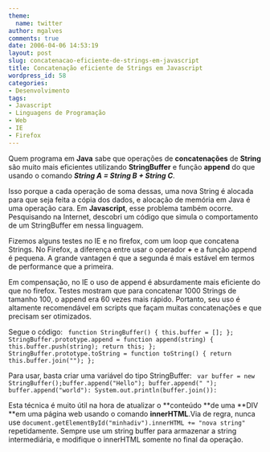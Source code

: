 ```yaml
---
theme:
  name: twitter
author: mgalves
comments: true
date: 2006-04-06 14:53:19
layout: post
slug: concatenacao-eficiente-de-strings-em-javascript
title: Concatenação eficiente de Strings em Javascript
wordpress_id: 58
categories:
- Desenvolvimento
tags:
- Javascript
- Linguagens de Programação
- Web
- IE
- Firefox
---
```


Quem programa em **Java** sabe que operações de **concatenações** de **String** são muito mais eficientes utilizando **StringBuffer** e função **append** do que usando o comando _**String A = String B + String C**_.

Isso porque a cada operação de soma dessas, uma nova String é alocada para que seja feita a cópia dos dados, e alocação de memória em Java é uma operação cara. Em **Javascript**, esse problema também ocorre. Pesquisando na Internet, descobri um código que simula o comportamento de um StringBuffer em nessa linguagem.

Fizemos alguns testes no IE e no firefox, com um loop que concatena Strings. No Firefox, a diferença entre usar o operador **+** e a função append é pequena. A grande vantagen é que a segunda é mais estável em termos de performance que a primeira.

Em compensação, no IE o uso de append é absurdamente mais eficiente do que no firefox. Testes mostram que para concatenar 1000 Strings de tamanho 100, o append era 60 vezes mais rápido. Portanto, seu uso é altamente recomendável em scripts que façam muitas concatenações e que precisam ser otimizados.

Segue o código:
`
function StringBuffer() {
this.buffer = [];
};
StringBuffer.prototype.append = function append(string) {
this.buffer.push(string);
return this;
};
StringBuffer.prototype.toString = function toString() {
return this.buffer.join("");
};`

Para usar, basta criar uma variável do tipo StringBuffer:
`
var buffer = new StringBuffer();buffer.append("Hello");
buffer.append(" ");
buffer.append("world"):
System.out.println(buffer.join()):`

Esta técnica é muito útil na hora de atualizar o **conteúdo **de uma **DIV **em uma página web usando o comando **innerHTML**.Via de regra, nunca use `document.getElementById("minhadiv").innerHTML += "nova string"` repetidamente. Sempre use um string buffer para armazenar a string intermediária, e modifique o innerHTML somente no final da operação.
